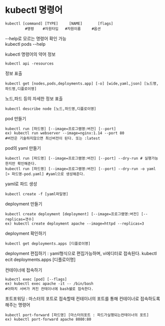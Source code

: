 # kubectl 명령어

    kubectl [command] [TYPE]     [NAME]       [flags]
             #명령    #자원타입   #자원이름     #옵션

--help로 모르는 명령어 확인 가능   
kubectl pods --help
   
kubectl 명령어의 약어 정보

    kubectl api -resources
    
정보 표출

    kubectl get [nodes,pods,deployments.app] [-o] [wide,yaml,json] [노드명,파드명,디플로이명]
    
노드,파드 등의 자세한 정보 표출

    kubectl describe node [노드,파드명,디플로이명]

pod 만들기

    kubectl run [파드명] [--image=프로그램명:버전] [--port]
    ex) kubectl run webserver --image=nginx:1.14 --port 80
    #버전은 기술하지않으면 최신버전이 된다. 또는 :latest
    
pod의 yaml 만들기

    kubectl run [파드명] [--image=프로그램명:버전] [--port] --dry-run # 실행가능한지만 확인해준다.
    kubectl run [파드명] [--image=프로그램명:버전] [--port] --dry-run -o yaml [> 파드명-pod.yaml] #yaml으로 생성해준다.
    
yaml로 파드 생성

    kubectl create -f [yaml파일명]
  
deployment 만들기

    kubectl create deployment [deployment] [--image=프로그램명:버전] [--replicas=갯수]
    ex) kubectl create deployment apache --image=httpd --replicas=3
    
deployment 확인하기

    kubectl get deployments.apps [디플로이명]
    
deployment 편집하기
: yaml형식으로 편집가능하며, vi에디터로 접속된다.
    kubectl ecit deployments.apps [디플로이명]
    
컨테이너에 접속하기

    kubectl exec [pod] [--flags]
    ex) kubectl exec apache -it -- /bin/bash
    #아파치 서버가 켜진 컨테이너에 bash쉘로 접속한다.
    
포트포워딩
: 마스터의 포트로 접속할때 컨테이너의 포트를 통해 컨테이너로 접속하도록 해주는 명령어

    kubectl port-forward [파드명] [마스터의포트 : 파드가실행되는컨테이너의 포트]
    ex) kubectl port-forward apache 8080:80

